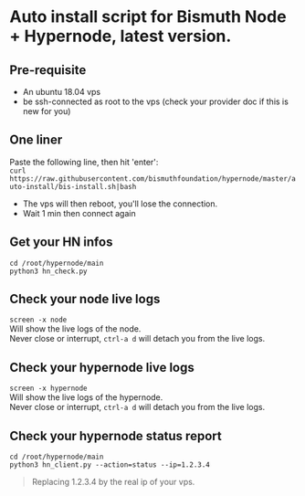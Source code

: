 # Auto install script for Bismuth Node + Hypernode, latest version.

## Pre-requisite

- An ubuntu 18.04 vps
- be ssh-connected as root to the vps (check your provider doc if this is new for you)

## One liner

Paste the following line, then hit 'enter':  
`curl https://raw.githubusercontent.com/bismuthfoundation/hypernode/master/auto-install/bis-install.sh|bash`

- The vps will then reboot, you'll lose the connection.  
- Wait 1 min then connect again

## Get your HN infos

`cd /root/hypernode/main`  
`python3 hn_check.py`

## Check your node live logs

`screen -x node`  
Will show the live logs of the node.  
Never close or interrupt, `ctrl-a d` will detach you from the live logs.

## Check your hypernode live logs

`screen -x hypernode`  
Will show the live logs of the hypernode.  
Never close or interrupt, `ctrl-a d` will detach you from the live logs.

## Check your hypernode status report

`cd /root/hypernode/main`  
`python3 hn_client.py --action=status --ip=1.2.3.4`  
> Replacing 1.2.3.4 by the real ip of your vps.
